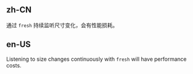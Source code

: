 ## zh-CN

通过 `fresh` 持续监听尺寸变化，会有性能损耗。

## en-US

Listening to size changes continuously with `fresh` will have performance costs.
